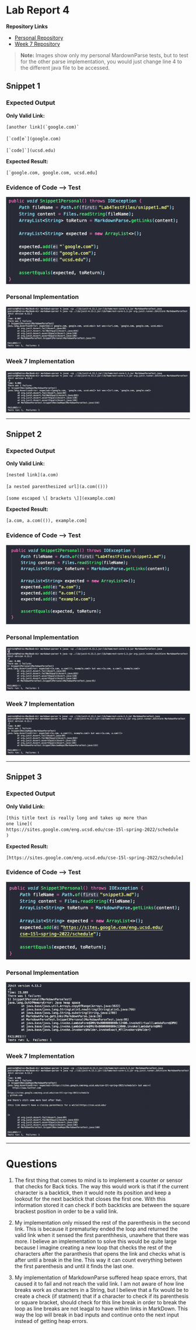 # Lab Report 4
**Repository Links**
* [Personal Repository](https://github.com/peds24/markdown-parser)
* [Week 7 Repository](https://github.com/TuannDang/markdown-parser)

> **Note:** Images show only my personal MardownParse tests, but to test for the other parse implementation, you would just change line 4 to the different java file to be accessed.

## Snippet 1
### Expected Output
**Only Valid Link:**
```
[another link](`google.com)`

[`cod[e`](google.com)

[`code]`](ucsd.edu)
```
**Expected Result:**
```
[`google.com, google.com, ucsd.edu]
```

### Evidence of Code --> Test
![snippet1](/LabReport4/snippet1test.png)

### Personal Implementation
![personalFail1](/LabReport4/personalFail1.png)

### Week 7 Implementation
![repoFail1](/LabReport4/repoFail1.png)

---
## Snippet 2
### Expected Output
**Only Valid Link:**
```
[nested link](a.com)

[a nested parenthesized url](a.com(()))

[some escaped \[ brackets \]](example.com)
```
**Expected Result:**
```
[a.com, a.com(()), example.com]
```

### Evidence of Code --> Test
![snippet2](/LabReport4/snippet2test.png)

### Personal Implementation
![personalFail2](/LabReport4/personalFail2.png)

### Week 7 Implementation
![repoFail2](/LabReport4/repoFail2.png)

---
## Snippet 3
### Expected Output
**Only Valid Link:**
```
[this title text is really long and takes up more than 
one line](
https://sites.google.com/eng.ucsd.edu/cse-15l-spring-2022/schedule
)
```
**Expected Result:**
```
[https://sites.google.com/eng.ucsd.edu/cse-15l-spring-2022/schedule]
```

### Evidence of Code --> Test
![snippet3](/LabReport4/snippet3test.png)

### Personal Implementation
![personalFail3](/LabReport4/personalFail3.png)

### Week 7 Implementation
![repoFail3](/LabReport4/repoFail3.png)

---
# Questions
1. The first thing that comes to mind is to implement a counter or sensor that checks for Back ticks. The way this would work is that if the current character is a backtick, then it would note its position and keep a lookout for the next backtick that closes the first one. With this information stored it can check if both backticks are between the square brackest position in order to be a valid link. 

2. My implementation only missed the rest of the parenthesis in the second link. This is because it prematurley ended the loop and returned the valid link when it sensed the first parenthhesis, unawhere that there was more. I believe an implementation to solve this would be quite large because I imagine creating a new loop that checks the rest of the characters after the paranthesis that opens the link and checks what is after until a break in the line. This way it can count everything betwen the first parenthesis and until it finds the last one.

3. My implementation of MarkdownParse suffered heap space errors, that caused it to fail and not reach the valid link. I am not aware of how line breaks work as characters in a String, but I believe that a fix would be to create a check (if statment) that if a character to check if its parenthesis or square bracket, should check for this line break in order to break the loop as line breaks are not leagal to have within links in MarkDown. This way the lop will break in bad inputs and continue onto the next input instead of getting heap errors.
